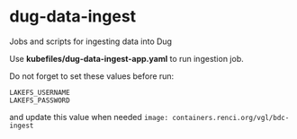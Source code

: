 # dug-data-ingest
Jobs and scripts for ingesting data into Dug

Use **kubefiles/dug-data-ingest-app.yaml** to run ingestion job.

Do not forget to set these values before run:

```
LAKEFS_USERNAME
LAKEFS_PASSWORD
```

and update this value when needed
`image: containers.renci.org/vgl/bdc-ingest`

